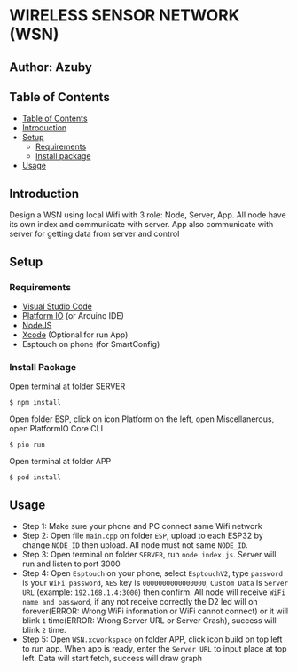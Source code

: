 # WIRELESS SENSOR NETWORK (WSN)

## Author: Azuby

## Table of Contents
- [Table of Contents](#table-of-contents)
- [Introduction](#introduction)
- [Setup](#setup)
  - [Requirements](#requirements)
  - [Install package](#install-package)
- [Usage](#usage)

## Introduction

  Design a WSN using local Wifi with 3 role: Node, Server, App. 
  All node have its own index and communicate with server. 
  App also communicate with server for getting data from server and control

## Setup
 
### Requirements 

- [Visual Studio Code](https://code.visualstudio.com/Download)
- [Platform IO](https://platformio.org/install/ide?install=vscode) (or Arduino IDE)
- [NodeJS](https://nodejs.org/en/download/)
- [Xcode](https://developer.apple.com/xcode/) (Optional for run App)
- Esptouch on phone (for SmartConfig) 

### Install Package

Open terminal at folder SERVER
```
$ npm install
```
Open folder ESP, click on icon Platform on the left, open Miscellanerous, open PlatformIO Core CLI
```
$ pio run
```
Open terminal at folder APP
```
$ pod install
```

## Usage
- Step 1: Make sure your phone and PC connect same Wifi network
- Step 2: Open file `main.cpp` on folder `ESP`, upload to each ESP32 by change `NODE_ID` then upload. All node must not same `NODE_ID`.
- Step 3: Open terminal on folder `SERVER`, run `node index.js`. Server will run and listen to port 3000
- Step 4: Open `Esptouch` on your phone, select `EsptouchV2`, type `password` is your `WiFi password`,
`AES` key is `0000000000000000`, `Custom Data` is `Server URL` (example: `192.168.1.4:3000`) then confirm. 
All node will receive `WiFi name and password`, if any not receive correctly the D2 led will on forever(ERROR: Wrong WiFi information or WiFi cannot connect) 
or it will blink `1` time(ERROR: Wrong Server URL or Server Crash), success will blink `2` time.
- Step 5: Open `WSN.xcworkspace` on folder APP, click icon build on top left to run app. When app is ready, enter the `Server URL` to input place at top left.
Data will start fetch, success will draw graph



